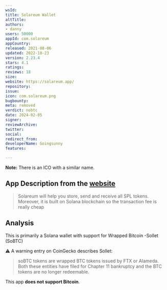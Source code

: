 ```yaml
---
wsId: 
title: Solareum Wallet
altTitle: 
authors:
- danny
users: 50000
appId: com.solareum
appCountry: 
released: 2021-08-06
updated: 2022-10-23
version: 2.23.4
stars: 4.1
ratings: 
reviews: 18
size: 
website: https://solareum.app/
repository: 
issue: 
icon: com.solareum.png
bugbounty: 
meta: removed
verdict: nobtc
date: 2024-02-05
signer: 
reviewArchive: 
twitter: 
social: 
redirect_from: 
developerName: Goingsunny
features: 

---
```


**Note:** There is an ICO with a similar name.

## App Description from the [website]()

> Solareum will help you store, send and receive all SPL tokens. Moreover, it is built on Solana blockchain so the transaction fee is really cheap

## Analysis 

This is primarily a Solana wallet with support for Wrapped Bitcoin -Sollet (SoBTC)

⚠️ A warning entry on CoinGecko describes Sollet:

> soBTC tokens are wrapped BTC tokens issued by FTX or Alameda. Both these entities have filed for Chapter 11 bankruptcy and the BTC tokens are no longer redeemable.

This app **does not support Bitcoin**.

